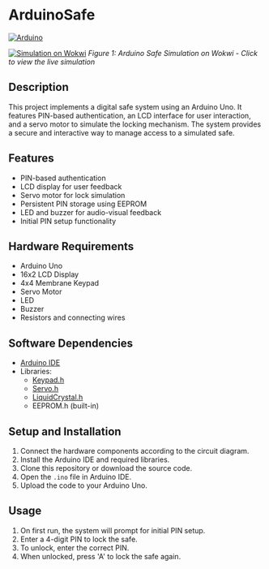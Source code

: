 
# ArduinoSafe
[![Arduino](https://img.shields.io/badge/-Arduino-00979D?style=for-the-badge&logo=Arduino&logoColor=white)](https://www.arduino.cc/)

[![Simulation on Wokwi](https://github.com/MG-Osman/ArduinoSafe/assets/58115228/f65196db-68e2-4ef5-9a8e-ffb34c9bc546)]([https://wokwi.com/projects/382086358098834433](https://wokwi.com/projects/402300394862997505))
*Figure 1: Arduino Safe Simulation on Wokwi - Click to view the live simulation*

## Description

This project implements a digital safe system using an Arduino Uno. It features PIN-based authentication, an LCD interface for user interaction, and a servo motor to simulate the locking mechanism. The system provides a secure and interactive way to manage access to a simulated safe.

## Features

- PIN-based authentication
- LCD display for user feedback
- Servo motor for lock simulation
- Persistent PIN storage using EEPROM
- LED and buzzer for audio-visual feedback
- Initial PIN setup functionality

## Hardware Requirements

- Arduino Uno
- 16x2 LCD Display
- 4x4 Membrane Keypad
- Servo Motor
- LED
- Buzzer
- Resistors and connecting wires

## Software Dependencies

- [Arduino IDE](https://www.arduino.cc/en/software)
- Libraries:
  - [Keypad.h](https://playground.arduino.cc/Code/Keypad/)
  - [Servo.h](https://www.arduino.cc/reference/en/libraries/servo/)
  - [LiquidCrystal.h](https://www.arduino.cc/en/Reference/LiquidCrystal)
  - EEPROM.h (built-in)

## Setup and Installation

1. Connect the hardware components according to the circuit diagram.
2. Install the Arduino IDE and required libraries.
3. Clone this repository or download the source code.
4. Open the `.ino` file in Arduino IDE.
5. Upload the code to your Arduino Uno.

## Usage

1. On first run, the system will prompt for initial PIN setup.
2. Enter a 4-digit PIN to lock the safe.
3. To unlock, enter the correct PIN.
4. When unlocked, press 'A' to lock the safe again.

